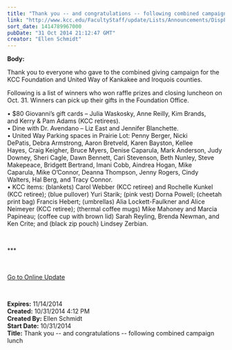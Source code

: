 ```yaml
---
title: "Thank you -- and congratulations -- following combined campaign lunch"
link: "http://www.kcc.edu/FacultyStaff/update/Lists/Announcements/DispForm.aspx?ID=1701"
sort_date: 1414789967000
pubDate: "31 Oct 2014 21:12:47 GMT"
creator: "Ellen Schmidt"
---
```


<div><b>Body:</b> <div class="ExternalClassB7289061670D4039A4EEC441894F9A72"><p>​Thank you to everyone who gave to the combined giving campaign for the KCC Foundation and United Way of Kankakee and Iroquois counties.</p>
<p>Following is a list of winners who won raffle prizes and closing luncheon on Oct. 31. Winners can pick up their gifts in the Foundation Office. </p>
<p>• $80 Giovanni’s gift cards – Julia Waskosky, Anne Reilly, Kim Brands, and Kerry &amp; Pam Adams (KCC retirees).<br />• Dine with Dr. Avendano – Liz East and Jennifer Blanchette.<br />• United Way Parking spaces in Prairie Lot: Penny Berger, Nicki DePatis, Debra Armstrong, Aaron Bretveld, Karen Bayston, Kellee Hayes, Craig Keigher, Bruce Myers, Denise Caparula, Mark Anderson, Judy Downey, Sheri Cagle, Dawn Bennett, Cari Stevenson, Beth Nunley, Steve Makepeace, Bridgett Bertrand, Imani Cobb, Aindrea Hogan, Mike Caparula, Mike O’Connor, Deanna Thompson, Jenny Rogers, Cindy Walters, Hal Berg, and Tracy Connor.<br />• KCC items: (blankets) Carol Webber (KCC retiree) and Rochelle Kunkel (KCC retiree); (blue pullover) Yuri Starik; (pink vest) Dorna Powell; (cheetah print bag) Francis Hebert; (umbrellas) Alia Lockett-Faulkner and Alice Neimeyer (KCC retiree); (thermal coffee mugs) Mike Mahoney and Marcia Papineau; (coffee cup with brown lid) Sarah Reyling, Brenda Newman, and Ken Crite; and (black zip pouch) Lindsey Zerbian.</p>
<p> </p>
<p>***</p>
<p> </p>
<p><a href="/update">Go to Online Update</a></p>
<p><br /></p></div></div>
<div><b>Expires:</b> 11/14/2014</div>
<div><b>Created:</b> 10/31/2014 4:12 PM</div>
<div><b>Created By:</b> Ellen Schmidt</div>
<div><b>Start Date:</b> 10/31/2014</div>
<div><b>Title:</b> Thank you -- and congratulations -- following combined campaign lunch</div>
